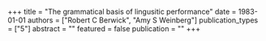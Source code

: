 +++
title = "The grammatical basis of lingusitic performance"
date = 1983-01-01
authors = ["Robert C Berwick", "Amy S Weinberg"]
publication_types = ["5"]
abstract = ""
featured = false
publication = ""
+++

